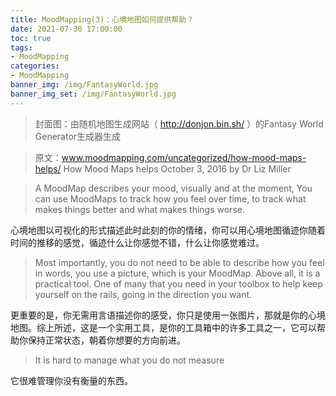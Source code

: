 ```yaml
---
title: MoodMapping(3)：心境地图如何提供帮助？
date: 2021-07-30 17:00:00
toc: true
tags:
- MoodMapping
categories:
- MoodMapping
banner_img: /img/FantasyWorld.jpg
banner_img_set: /img/FantasyWorld.jpg
---
```


> 封面图：由随机地图生成网站（ http://donjon.bin.sh/ ）的Fantasy World Generator生成器生成

> 原文：www.moodmapping.com/uncategorized/how-mood-maps-helps/
> How Mood Maps helps
> October 3, 2016 by Dr Liz Miller

> A MoodMap describes your mood, visually and at the moment, You can use MoodMaps to track how you feel over time, to track what makes things better and what makes things worse.

心境地图以可视化的形式描述此时此刻的你的情绪，你可以用心境地图循迹你随着时间的推移的感觉，循迹什么让你感觉不错，什么让你感觉难过。

> Most importantly, you do not need to be able to describe how you feel in words, you use a picture, which is your MoodMap.  Above all, it is a practical tool. One of many that you need in your toolbox to help keep yourself on the rails, going in the direction you want.

更重要的是，你无需用言语描述你的感受，你只是使用一张图片，那就是你的心境地图。综上所述，这是一个实用工具，是你的工具箱中的许多工具之一，它可以帮助你保持正常状态，朝着你想要的方向前进。

> It is hard to manage what you do not measure

它很难管理你没有衡量的东西。